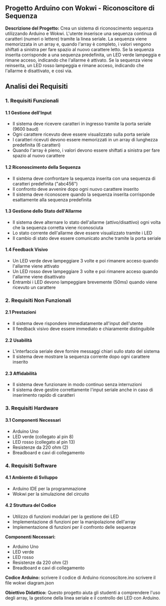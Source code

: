 ## Progetto Arduino con Wokwi - Riconoscitore di Sequenza

**Descrizione del Progetto:**
Crea un sistema di riconoscimento sequenza utilizzando Arduino e Wokwi. L'utente inserisce una sequenza continua di caratteri (numeri o lettere) tramite la linea seriale. La sequenza viene memorizzata in un array e, quando l'array è completo, i valori vengono shiftati a sinistra per fare spazio al nuovo carattere letto. Se la sequenza inserita corrisponde a una sequenza predefinita, un LED verde lampeggia e rimane acceso, indicando che l'allarme è attivato. Se la sequenza viene reinserita, un LED rosso lampeggia e rimane acceso, indicando che l'allarme è disattivato, e così via.

## Analisi dei Requisiti

### 1. Requisiti Funzionali

#### 1.1 Gestione dell'Input
- Il sistema deve ricevere caratteri in ingresso tramite la porta seriale (9600 baud)
- Ogni carattere ricevuto deve essere visualizzato sulla porta seriale
- I caratteri ricevuti devono essere memorizzati in un array di lunghezza predefinita (6 caratteri)
- Quando l'array è pieno, i valori devono essere shiftati a sinistra per fare spazio al nuovo carattere

#### 1.2 Riconoscimento della Sequenza
- Il sistema deve confrontare la sequenza inserita con una sequenza di caratteri predefinita ("abc456")
- Il confronto deve avvenire dopo ogni nuovo carattere inserito
- Il sistema deve riconoscere quando la sequenza inserita corrisponde esattamente alla sequenza predefinita

#### 1.3 Gestione dello Stato dell'Allarme
- Il sistema deve alternare lo stato dell'allarme (attivo/disattivo) ogni volta che la sequenza corretta viene riconosciuta
- Lo stato corrente dell'allarme deve essere visualizzato tramite i LED
- Il cambio di stato deve essere comunicato anche tramite la porta seriale

#### 1.4 Feedback Visivo
- Un LED verde deve lampeggiare 3 volte e poi rimanere acceso quando l'allarme viene attivato
- Un LED rosso deve lampeggiare 3 volte e poi rimanere acceso quando l'allarme viene disattivato
- Entrambi i LED devono lampeggiare brevemente (50ms) quando viene ricevuto un carattere

### 2. Requisiti Non Funzionali

#### 2.1 Prestazioni
- Il sistema deve rispondere immediatamente all'input dell'utente
- Il feedback visivo deve essere immediato e chiaramente distinguibile

#### 2.2 Usabilità
- L'interfaccia seriale deve fornire messaggi chiari sullo stato del sistema
- Il sistema deve mostrare la sequenza corrente dopo ogni carattere inserito

#### 2.3 Affidabilità
- Il sistema deve funzionare in modo continuo senza interruzioni
- Il sistema deve gestire correttamente l'input seriale anche in caso di inserimento rapido di caratteri

### 3. Requisiti Hardware

#### 3.1 Componenti Necessari
- Arduino Uno
- LED verde (collegato al pin 8)
- LED rosso (collegato al pin 13)
- Resistenze da 220 ohm (2)
- Breadboard e cavi di collegamento

### 4. Requisiti Software

#### 4.1 Ambiente di Sviluppo
- Arduino IDE per la programmazione
- Wokwi per la simulazione del circuito

#### 4.2 Struttura del Codice
- Utilizzo di funzioni modulari per la gestione dei LED
- Implementazione di funzioni per la manipolazione dell'array
- Implementazione di funzioni per il confronto delle sequenze

**Componenti Necessari:**
- Arduino Uno
- LED verde
- LED rosso
- Resistenze da 220 ohm (2)
- Breadboard e cavi di collegamento

**Codice Arduino:**
scrivere il codice di Arduino riconoscitore.ino
scrivere il file wokwi diagram.json

**Obiettivo Didattico:**
Questo progetto aiuta gli studenti a comprendere l'uso degli array, la gestione della linea seriale e il controllo dei LED con Arduino.

